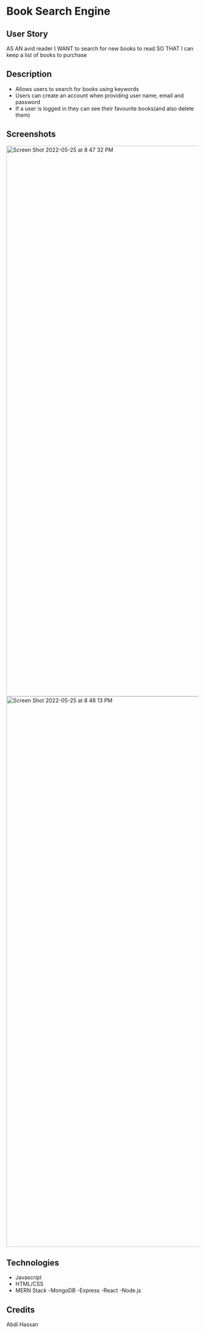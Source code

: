 # Book Search Engine

## User Story

AS AN avid reader
I WANT to search for new books to read
SO THAT I can keep a list of books to purchase

## Description
- Allows users to search for books using keywords
- Users can create an account when providing user name, email and password
- If a user is logged in they can see their favourite books(and also delete them)

## Screenshots
<img width="1440" alt="Screen Shot 2022-05-25 at 8 47 32 PM" src="https://user-images.githubusercontent.com/95972020/170392709-9ffb48f7-2cf1-45aa-85f6-3d81db6e343a.png">

<img width="1440" alt="Screen Shot 2022-05-25 at 8 48 13 PM" src="https://user-images.githubusercontent.com/95972020/170392717-b54415b9-c1a5-4362-9f4b-5e0cc8ec3c64.png">


## Technologies

- Javascript
- HTML/CSS
- MERN Stack
    -MongoDB
    -Express
    -React
    -Node.js

## Credits
Abdi Hassan
